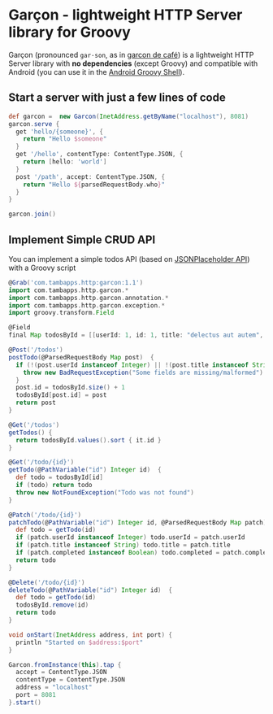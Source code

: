 # Garçon - lightweight HTTP Server library for Groovy

Garçon (pronounced `gar·son`, as in [garcon de café](https://en.wiktionary.org/wiki/gar%C3%A7on_de_caf%C3%A9)) is a lightweight HTTP Server library with **no dependencies** (except Groovy) and
compatible with Android (you can use it in the [Android Groovy Shell](https://play.google.com/store/apps/details?id=com.tambapps.android.grooidshell)).

## Start a server with just a few lines of code

````groovy
def garcon =  new Garcon(InetAddress.getByName("localhost"), 8081)
garcon.serve {
  get 'hello/{someone}', {
    return "Hello $someone"
  }
  get '/hello', contentType: ContentType.JSON, {
    return [hello: 'world']
  }
  post '/path', accept: ContentType.JSON, {
    return "Hello ${parsedRequestBody.who}"
  }
}

garcon.join()
````
## Implement Simple CRUD API
You can implement a simple todos API (based on [JSONPlaceholder API](https://jsonplaceholder.typicode.com/)) with a Groovy script

```groovy
@Grab('com.tambapps.http:garcon:1.1')
import com.tambapps.http.garcon.*
import com.tambapps.http.garcon.annotation.*
import com.tambapps.http.garcon.exception.*
import groovy.transform.Field

@Field
final Map todosById = [[userId: 1, id: 1, title: "delectus aut autem", completed: false]].collectEntries { [it.id, it] }

@Post('/todos')
postTodo(@ParsedRequestBody Map post)  {
  if (!(post.userId instanceof Integer) || !(post.title instanceof String) || !(post.completed instanceof Boolean)) {
    throw new BadRequestException("Some fields are missing/malformed")
  }
  post.id = todosById.size() + 1
  todosById[post.id] = post
  return post
}

@Get('/todos')
getTodos() {
  return todosById.values().sort { it.id }
}

@Get('/todo/{id}')
getTodo(@PathVariable("id") Integer id)  {
  def todo = todosById[id]
  if (todo) return todo
  throw new NotFoundException("Todo was not found")
}

@Patch('/todo/{id}')
patchTodo(@PathVariable("id") Integer id, @ParsedRequestBody Map patch)  {
  def todo = getTodo(id)
  if (patch.userId instanceof Integer) todo.userId = patch.userId
  if (patch.title instanceof String) todo.title = patch.title
  if (patch.completed instanceof Boolean) todo.completed = patch.completed
  return todo
}

@Delete('/todo/{id}')
deleteTodo(@PathVariable("id") Integer id)  {
  def todo = getTodo(id)
  todosById.remove(id)
  return todo
}

void onStart(InetAddress address, int port) {
  println "Started on $address:$port"
}

Garcon.fromInstance(this).tap {
  accept = ContentType.JSON
  contentType = ContentType.JSON
  address = "localhost"
  port = 8081
}.start()
```